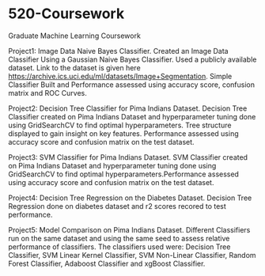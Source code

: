 # 520-Coursework
Graduate Machine Learning Coursework

Project1: Image Data Naive Bayes Classifier.
Created an Image Data Classifier Using a Gaussian Naive Bayes Classifier. Used a publicly available dataset. Link to the dataset is given here https://archive.ics.uci.edu/ml/datasets/Image+Segmentation.
Simple Classifier Built and Performance assessed using accuracy score, confusion matrix and ROC Curves.

Project2: Decision Tree Classifier for Pima Indians Dataset.
Decision Tree Classifier created on Pima Indians Dataset and hyperparameter tuning done using GridSearchCV to find optimal hyperparameters. Tree structure displayed to gain insight on key features. Performance assessed using accuracy score and confusion matrix on the test dataset.

Project3: SVM Classifier for Pima Indians Dataset.
SVM Classifier created on Pima Indians Dataset and hyperparameter tuning done using GridSearchCV to find optimal hyperparameters.Performance assessed using accuracy score and confusion matrix on the test dataset.

Project4: Decision Tree Regression on the Diabetes Dataset.
Decision Tree Regression done on diabetes dataset and r2 scores recored to test performance. 

Project5: Model Comparison on Pima Indians Dataset.
Different Classifiers run on the same dataset and using the same seed to assess relative performance of classifiers. The classifiers used were: Decision Tree Classifier, SVM Linear Kernel Classifier, SVM Non-Linear Classifier, Random Forest Classifier, Adaboost Classifier and xgBoost Classifier. 
